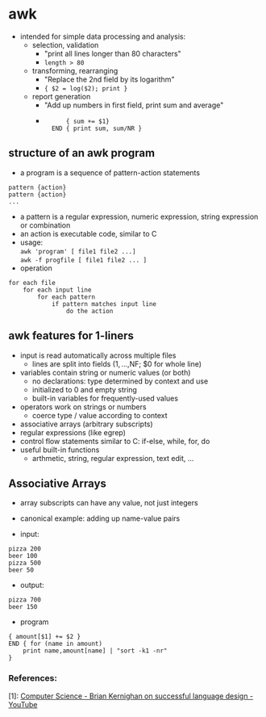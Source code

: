 # awk

- intended for simple data processing and analysis: 
    - selection, validation
        - "print all lines longer than 80 characters"
        - `length > 80`
    - transforming, rearranging
        - "Replace the 2nd field by its logarithm"
        - `{ $2 = log($2); print }`
    - report generation
        - "Add up numbers in first field, print sum and average"
        - ```
                { sum += $1}
            END { print sum, sum/NR }
            ```

## structure of an awk program
- a program is a sequence of pattern-action statements

```
pattern {action}
pattern {action}
...
```
- a pattern is a regular expression, numeric expression, string expression or combination
- an action is executable code, similar to C
- usage:  
`awk 'program' [ file1 file2 ...]`  
`awk -f progfile [ file1 file2 ... ]`
- operation
```
for each file
    for each input line
        for each pattern
            if pattern matches input line
                do the action
```

## awk features for 1-liners
- input is read automatically across multiple files
    - lines are split into fields ($1,...,$NF; $0 for whole line)
- variables contain string or numeric values (or both)
    - no declarations: type determined by context and use
    - initialized to 0 and empty string
    - built-in variables for frequently-used values
- operators work on strings or numbers
    - coerce type / value according to context
- associative arrays (arbitrary subscripts)
- regular expressions (like egrep)
- control flow statements similar to C: if-else, while, for, do
- useful built-in functions
    - arthmetic, string, regular expression, text edit, ...

## Associative Arrays
- array subscripts can have any value, not just integers
- canonical example: adding up name-value pairs

- input:
```
pizza 200
beer 100
pizza 500
beer 50
```
  
- output:
```
pizza 700
beer 150
```
  
- program
```
{ amount[$1] += $2 }
END { for (name in amount)
    print name,amount[name] | "sort -k1 -nr"
}
```

### References:
[1]: [Computer Science - Brian Kernighan on successful language design - YouTube](https://www.youtube.com/watch?v=Sg4U4r_AgJU)